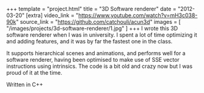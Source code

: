 +++
template = "project.html"
title = "3D Software renderer"
date = "2012-03-20"
[extra]
video_link = "https://www.youtube.com/watch?v=mH3c038-90k"
source_link = "https://github.com/catchouli/acun3d"
images = [
    "/images/projects/3d-software-renderer/1.jpg"
]
+++
I wrote this 3D software renderer when I was in university. I spent a lot of time optimizing it and adding features, and it was by far the fastest one in the class.

It supports hierarchical scenes and animations, and performs well for a software renderer, having been optimised to make use of SSE vector instructions using intrinsics. The code is a bit old and crazy now but I was proud of it at the time.

Written in C++
<!-- more -->
